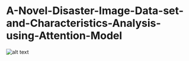 # A-Novel-Disaster-Image-Data-set-and-Characteristics-Analysis-using-Attention-Model

![alt text](https://github.com/Arif159357/A-Novel-Disaster-Image-Data-set-and-Characteristics-Analysis-using-Attention-Model/main/ICPR.PNG?raw=true)
